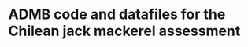 ADMB code and datafiles for the Chilean jack mackerel assessment
=================================


